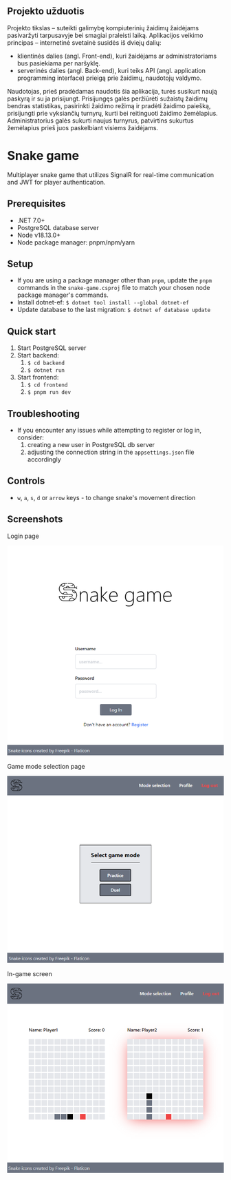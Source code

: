 ## Projekto užduotis

Projekto tikslas – suteikti galimybę kompiuterinių žaidimų žaidėjams pasivaržyti tarpusavyje bei 
smagiai praleisti laiką. 
Aplikacijos veikimo principas – internetinė svetainė susidės iš dviejų dalių:  
- klientinės dalies (angl. Front-end), kuri žaidėjams ar administratoriams bus pasiekiama per 
naršyklę. 
- serverinės dalies (angl. Back-end), kuri teiks API (angl. application programming interface) 
prieigą prie žaidimų, naudotojų valdymo. 

Naudotojas, prieš pradėdamas naudotis šia aplikacija, turės susikurt naują paskyrą ir su ja 
prisijungt. Prisijungęs galės peržiūrėti sužaistų žaidimų bendras statistikas, pasirinkti žaidimo 
režimą ir pradėti žaidimo paiešką, prisijungti prie vyksiančių turnyrų, kurti bei reitinguoti žaidimo 
žemėlapius. Administratorius galės sukurti naujus turnyrus, patvirtins sukurtus žemėlapius prieš juos 
paskelbiant visiems žaidėjams.

# Snake game

Multiplayer snake game that utilizes SignalR for real-time communication and JWT for player authentication.

## Prerequisites

- .NET 7.0+
- PostgreSQL database server
- Node v18.13.0+
- Node package manager: pnpm/npm/yarn

## Setup

- If you are using a package manager other than `pnpm`, update the `pnpm` commands in the `snake-game.csproj` file to match your chosen node package manager's commands.
- Install dotnet-ef: `$ dotnet tool install --global dotnet-ef`
- Update database to the last migration: `$ dotnet ef database update`

## Quick start

1. Start PostgreSQL server
2. Start backend:
    1. `$ cd backend`
    2. `$ dotnet run`
3. Start frontend:
    1. `$ cd frontend`
    2. `$ pnpm run dev`

## Troubleshooting

- If you encounter any issues while attempting to register or log in, consider: 
    1. creating a new user in PostgreSQL db server
    2. adjusting the connection string in the `appsettings.json` file accordingly

## Controls

- `w`, `a`, `s`, `d` or `arrow` keys - to change snake's movement direction

## Screenshots

Login page
<p align=center>
  <img src="./screenshots/login.png">
</p>

Game mode selection page
<p align=center>
  <img src="./screenshots/game_mode_selection.png">
</p>

In-game screen
<p align=center>
  <img src="./screenshots/ingame.png">
</p>

